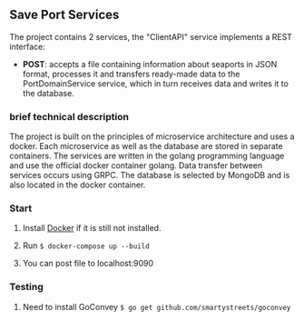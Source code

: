 ## Save Port Services
The project contains 2 services, the "ClientAPI" service
implements a REST interface:

*  **POST**: accepts a file containing information about seaports in JSON format, processes it and transfers ready-made data to the PortDomainService service, which in turn receives data and writes it to the database.

### brief technical description

The project is built on the principles of microservice architecture and uses a docker. Each microservice as well as the database are stored in separate containers.
The services are written in the golang programming language and use the official docker container golang. Data transfer between services occurs using GRPC. The database is selected by MongoDB and is also located in the docker container.

### Start

1. Install [Docker](https://www.docker.com/) if it is still not installed.

2. Run `$ docker-compose up --build` 

3. You can post file to localhost:9090

### Testing

1. Need to install GoConvey `$ go get github.com/smartystreets/goconvey`



